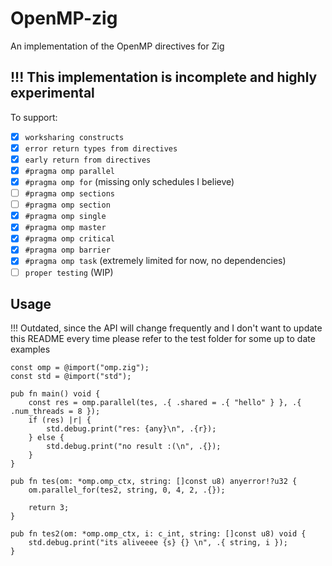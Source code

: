 # OpenMP-zig
An implementation of the OpenMP directives for Zig

## !!! This implementation is incomplete and highly experimental

To support:
- [x] `worksharing constructs` 
- [x] `error return types from directives`
- [x] `early return from directives`
- [x] `#pragma omp parallel`
- [x] `#pragma omp for` (missing only schedules I believe)
- [ ] `#pragma omp sections`
- [ ] `#pragma omp section`
- [x] `#pragma omp single`
- [x] `#pragma omp master`
- [x] `#pragma omp critical`
- [x] `#pragma omp barrier`
- [x] `#pragma omp task` (extremely limited for now, no dependencies)
- [ ] `proper testing` (WIP)

## Usage

!!! Outdated, since the API will change frequently and I don't want to update this README every time please refer to the test folder for some up to date examples

```zig
const omp = @import("omp.zig");
const std = @import("std");

pub fn main() void {
    const res = omp.parallel(tes, .{ .shared = .{ "hello" } }, .{ .num_threads = 8 });
    if (res) |r| {
        std.debug.print("res: {any}\n", .{r});
    } else {
        std.debug.print("no result :(\n", .{});
    }
}

pub fn tes(om: *omp.omp_ctx, string: []const u8) anyerror!?u32 {
    om.parallel_for(tes2, string, 0, 4, 2, .{});

    return 3;
}

pub fn tes2(om: *omp.omp_ctx, i: c_int, string: []const u8) void {
    std.debug.print("its aliveeee {s} {} \n", .{ string, i });
}


